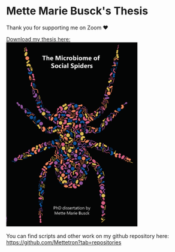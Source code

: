 # Mette Marie Busck's Thesis

Thank you for supporting me on Zoom ❤️

<a href="MMB_thesis.pdf">
Download my thesis here:<br />
<img src="cover.png" alt="Thesis" width="350" />
</a>

You can find scripts and other work on my github repository here:
https://github.com/Mettetron?tab=repositories
